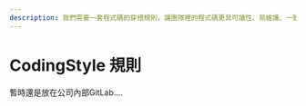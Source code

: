 ```yaml
---
description: 我們需要一套程式碼的穿搭規則，讓團隊裡的程式碼更具可讀性、易維護、一致性。
---
```


# CodingStyle 規則

暫時還是放在公司內部GitLab....

